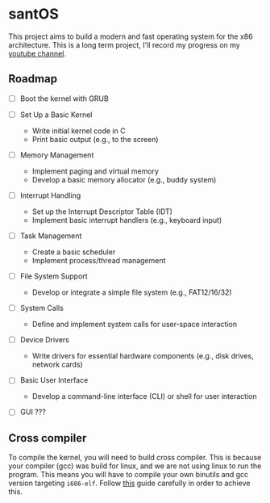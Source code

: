 # santOS

This project aims to build a modern and fast operating system for the x86 architecture.
This is a long term project, I'll record my progress on my [youtube channel](https://www.youtube.com/@giovannis-diary).

## Roadmap

- [ ] Boot the kernel with GRUB

- [ ] Set Up a Basic Kernel
  - Write initial kernel code in C
  - Print basic output (e.g., to the screen)

- [ ] Memory Management
  - Implement paging and virtual memory
  - Develop a basic memory allocator (e.g., buddy system)

- [ ] Interrupt Handling
  - Set up the Interrupt Descriptor Table (IDT)
  - Implement basic interrupt handlers (e.g., keyboard input)

- [ ] Task Management
  - Create a basic scheduler
  - Implement process/thread management

- [ ] File System Support
  - Develop or integrate a simple file system (e.g., FAT12/16/32)

- [ ] System Calls
  - Define and implement system calls for user-space interaction

- [ ] Device Drivers
  - Write drivers for essential hardware components (e.g., disk drives, network cards)

- [ ] Basic User Interface
  - Develop a command-line interface (CLI) or shell for user interaction

- [ ] GUI ???


## Cross compiler

To compile the kernel, you will need to build cross compiler. This is because
your compiler (gcc) was build for linux, and we are not using linux to run
the program. This means you will have to compile your own binutils and gcc
version targeting `i686-elf`. Follow [this](https://wiki.osdev.org/GCC_Cross-Compiler)
guide carefully in order to achieve this.
